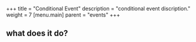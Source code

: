 +++
title = "Conditional Event"
description = "conditional event discription."
weight = 7
[menu.main]
parent = "events"
+++

## what does it do?

